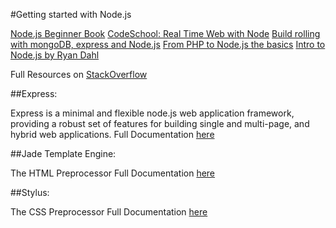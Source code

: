 #Getting started with Node.js

[Node.js Beginner Book](http://www.nodebeginner.org/)
[CodeSchool: Real Time Web with Node](https://www.codeschool.com/courses/real-time-web-with-nodejs)
[Build rolling with mongoDB, express and Node.js](http://howtonode.org/express-mongodb)
[From PHP to Node.js the basics](http://net.tutsplus.com/tutorials/javascript-ajax/node-js-for-beginners/)
[Intro to Node.js by Ryan Dahl](http://www.youtube.com/watch?v=jo_B4LTHi3I)

Full Resources on [StackOverflow](http://stackoverflow.com/questions/2353818/how-do-i-get-started-with-node-js)


##Express:

Express is a minimal and flexible node.js web application framework, providing a robust set of features for building single and multi-page, and hybrid web applications.
Full Documentation [here](http://expressjs.com/api.html)


##Jade Template Engine:

The HTML Preprocessor 
Full Documentation [here](http://jade-lang.com/reference/)


##Stylus:

The CSS Preprocessor 
Full Documentation [here](http://learnboost.github.io/stylus/)